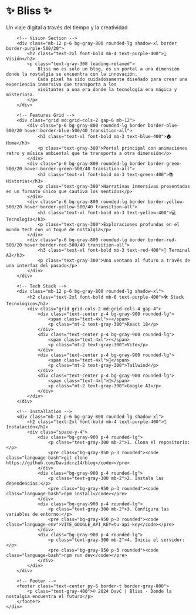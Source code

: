 <!DOCTYPE html>
<html lang="es">
<head>
    <meta charset="UTF-8">
    <meta name="viewport" content="width=device-width, initial-scale=1.0">
    <script src="https://cdnjs.cloudflare.com/ajax/libs/prism/1.24.1/prism.min.js"></script>
    <link href="https://cdnjs.cloudflare.com/ajax/libs/prism/1.24.1/themes/prism-tomorrow.min.css" rel="stylesheet" />
    <title>Bliss - Blog Personal</title>
</head>
<body class="bg-gray-900 text-gray-100 min-h-screen p-8">
    <div class="max-w-4xl mx-auto">
        <!-- Header Section -->
        <div class="text-center mb-12 relative">
            <div class="absolute inset-0 bg-gradient-to-r from-purple-600 to-pink-600 blur opacity-20"></div>
            <h1 class="text-6xl font-bold mb-4 relative z-10 bg-clip-text text-transparent bg-gradient-to-r from-purple-400 to-pink-400">
                ✨ Bliss ✨
            </h1>
            <p class="text-xl text-gray-300 italic">Un viaje digital a través del tiempo y la creatividad</p>
        </div>

        <!-- Vision Section -->
        <div class="mb-12 p-6 bg-gray-800 rounded-lg shadow-xl border border-purple-500/20">
            <h2 class="text-2xl font-bold mb-4 text-purple-400">💫 Visión</h2>
            <p class="text-gray-300 leading-relaxed">
                Bliss no es solo un blog, es un portal a una dimensión donde la nostalgia se encuentra con la innovación. 
                Cada píxel ha sido cuidadosamente diseñado para crear una experiencia inmersiva que transporta a los 
                visitantes a una era donde la tecnología era mágica y misteriosa.
            </p>
        </div>

        <!-- Features Grid -->
        <div class="grid md:grid-cols-2 gap-6 mb-12">
            <div class="p-6 bg-gray-800 rounded-lg border border-blue-500/20 hover:border-blue-500/40 transition-all">
                <h3 class="text-xl font-bold mb-3 text-blue-400">🏠 Home</h3>
                <p class="text-gray-300">Portal principal con animaciones retro y música ambiental que te transporta a otra dimensión</p>
            </div>
            <div class="p-6 bg-gray-800 rounded-lg border border-green-500/20 hover:border-green-500/40 transition-all">
                <h3 class="text-xl font-bold mb-3 text-green-400">📚 Historias</h3>
                <p class="text-gray-300">Narrativas inmersivas presentadas en un formato único que cautiva los sentidos</p>
            </div>
            <div class="p-6 bg-gray-800 rounded-lg border border-yellow-500/20 hover:border-yellow-500/40 transition-all">
                <h3 class="text-xl font-bold mb-3 text-yellow-400">💻 Tecnología</h3>
                <p class="text-gray-300">Exploraciones profundas en el mundo tech con un toque de nostalgia</p>
            </div>
            <div class="p-6 bg-gray-800 rounded-lg border border-red-500/20 hover:border-red-500/40 transition-all">
                <h3 class="text-xl font-bold mb-3 text-red-400">🤖 Terminal AI</h3>
                <p class="text-gray-300">Una ventana al futuro a través de una interfaz del pasado</p>
            </div>
        </div>

        <!-- Tech Stack -->
        <div class="mb-12 p-6 bg-gray-800 rounded-lg shadow-xl">
            <h2 class="text-2xl font-bold mb-6 text-purple-400">🛠️ Stack Tecnológico</h2>
            <div class="grid grid-cols-2 md:grid-cols-4 gap-4">
                <div class="text-center p-4 bg-gray-900 rounded-lg">
                    <span class="text-4xl">⚛️</span>
                    <p class="mt-2 text-gray-300">React 18</p>
                </div>
                <div class="text-center p-4 bg-gray-900 rounded-lg">
                    <span class="text-4xl">⚡</span>
                    <p class="mt-2 text-gray-300">Vite</p>
                </div>
                <div class="text-center p-4 bg-gray-900 rounded-lg">
                    <span class="text-4xl">🎨</span>
                    <p class="mt-2 text-gray-300">Tailwind</p>
                </div>
                <div class="text-center p-4 bg-gray-900 rounded-lg">
                    <span class="text-4xl">🤖</span>
                    <p class="mt-2 text-gray-300">Google AI</p>
                </div>
            </div>
        </div>

        <!-- Installation -->
        <div class="mb-12 p-6 bg-gray-800 rounded-lg shadow-xl">
            <h2 class="text-2xl font-bold mb-4 text-purple-400">🚀 Instalación</h2>
            <div class="space-y-4">
                <div class="bg-gray-900 p-4 rounded-lg">
                    <p class="text-gray-300 mb-2">1. Clona el repositorio:</p>
                    <pre class="bg-gray-950 p-3 rounded"><code class="language-bash">git clone https://github.com/Davidcrz14/blog</code></pre>
                </div>
                <div class="bg-gray-900 p-4 rounded-lg">
                    <p class="text-gray-300 mb-2">2. Instala las dependencias:</p>
                    <pre class="bg-gray-950 p-3 rounded"><code class="language-bash">npm install</code></pre>
                </div>
                <div class="bg-gray-900 p-4 rounded-lg">
                    <p class="text-gray-300 mb-2">3. Configura las variables de entorno:</p>
                    <pre class="bg-gray-950 p-3 rounded"><code class="language-env">VITE_GOOGLE_API_KEY=tu-api-key</code></pre>
                </div>
                <div class="bg-gray-900 p-4 rounded-lg">
                    <p class="text-gray-300 mb-2">4. Inicia el servidor:</p>
                    <pre class="bg-gray-950 p-3 rounded"><code class="language-bash">npm run dev</code></pre>
                </div>
            </div>
        </div>

        <!-- Footer -->
        <footer class="text-center py-6 border-t border-gray-800">
            <p class="text-gray-400">© 2024 DavC | Bliss - Donde la nostalgia encuentra el futuro</p>
        </footer>
    </div>
</body>
</html>
